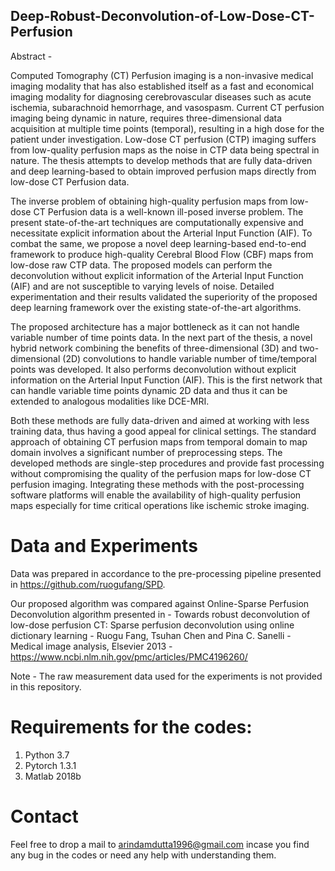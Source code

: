 
## Deep-Robust-Deconvolution-of-Low-Dose-CT-Perfusion

Abstract - 

Computed Tomography (CT) Perfusion imaging is a non-invasive medical imaging modality that has also established itself as a fast and economical imaging modality for diagnosing cerebrovascular diseases such as acute ischemia, subarachnoid hemorrhage, and vasospasm. Current CT perfusion imaging being dynamic in nature, requires three-dimensional data acquisition at multiple time points (temporal), resulting in a high dose for the patient under investigation. Low-dose CT perfusion (CTP) imaging suffers from low-quality perfusion maps as the noise in CTP data being spectral in nature. The thesis attempts to develop methods that are fully data-driven and deep learning-based to obtain improved perfusion maps directly from low-dose CT Perfusion data.

The inverse problem of obtaining high-quality perfusion maps from low-dose CT Perfusion data is a well-known ill-posed inverse problem. The present state-of-the-art techniques are computationally expensive and necessitate explicit information about the Arterial Input Function (AIF). To combat the same, we propose a novel deep learning-based end-to-end framework to produce high-quality Cerebral Blood Flow (CBF) maps from low-dose raw CTP data. The proposed models can perform the deconvolution without explicit information of the Arterial Input Function (AIF) and are not susceptible to varying levels of noise. Detailed experimentation and their results validated the superiority of the proposed deep learning framework over the existing state-of-the-art algorithms. 

The proposed architecture has a major bottleneck as it can not handle variable number of time points data. In the next part of the thesis, a novel hybrid network combining the benefits of three-dimensional (3D) and two-dimensional (2D) convolutions to handle variable number of time/temporal points was developed. It also performs deconvolution without explicit information on the Arterial Input Function (AIF). This is the first network that can handle variable time points dynamic 2D data and thus it can be extended to analogous modalities like DCE-MRI.

Both these methods are fully data-driven and aimed at working with less training data, thus having a good appeal for clinical settings. The standard approach of obtaining CT perfusion maps from temporal domain to map domain involves a significant number of preprocessing steps. The developed methods are single-step procedures and provide fast processing without compromising the quality of the perfusion maps for low-dose CT perfusion imaging. Integrating these methods with the post-processing software platforms will enable the availability of high-quality perfusion maps especially for time critical operations like ischemic stroke imaging. 

# Data and Experiments

Data was prepared in accordance to the pre-processing pipeline presented in https://github.com/ruogufang/SPD.

Our proposed algorithm was compared against Online-Sparse Perfusion Deconvolution algorithm presented in - Towards robust deconvolution of low-dose perfusion CT: Sparse perfusion deconvolution using online dictionary learning - 
Ruogu Fang, Tsuhan Chen and Pina C. Sanelli - Medical image analysis, Elsevier 2013 - https://www.ncbi.nlm.nih.gov/pmc/articles/PMC4196260/

Note - The raw measurement data used for the experiments is not provided in this repository.

# Requirements for the codes:

1. Python 3.7
2. Pytorch 1.3.1
3. Matlab 2018b

# Contact
Feel free to drop a mail to arindamdutta1996@gmail.com incase you find any bug in the codes or need any help with understanding them. 

